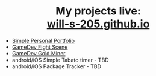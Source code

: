 <div ><h1 align="center"> My projects live: <br>
    <a href="https://will-s-205.github.io">will-s-205.github.io</a>
</h1>
  </div>
<ul>
    <li /> <a href="https://will-s-205.github.io/fcc-portfolio">Simple Personal Portfolio</a>
    <li /> <a href="https://will-s-205.github.io/game-dev/fight-scene-3">GameDev Fight Scene</a>
    <li /> <a href="https://will-s-205.github.io/game-dev/gold-miner-incremental-game">GameDev Gold Miner</a>
    <li /> android/iOS Simple Tabato timer - TBD
    <li /> android/iOS Package Tracker - TBD
</ul>
